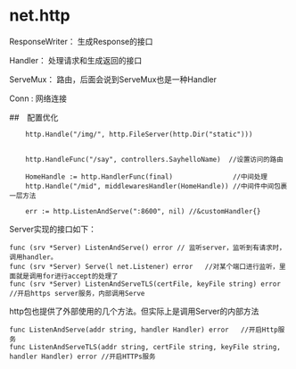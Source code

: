 # net.http

ResponseWriter： 生成Response的接口

Handler： 处理请求和生成返回的接口

ServeMux： 路由，后面会说到ServeMux也是一种Handler

Conn : 网络连接


##　配置优化
```text
	http.Handle("/img/", http.FileServer(http.Dir("static")))


	http.HandleFunc("/say", controllers.SayhelloName)  //设置访问的路由

	HomeHandle := http.HandlerFunc(final)               //中间处理
	http.Handle("/mid", middlewaresHandler(HomeHandle)) //中间件中间包裹一层方法

	err := http.ListenAndServe(":8600", nil) //&customHandler{}

```
Server实现的接口如下：
```text
func (srv *Server) ListenAndServe() error // 监听server，监听到有请求时，调用handler。
func (srv *Server) Serve(l net.Listener) error   //对某个端口进行监听，里面就是调用for进行accept的处理了
func (srv *Server) ListenAndServeTLS(certFile, keyFile string) error //开启https server服务，内部调用Serve
```

http包也提供了外部使用的几个方法。但实际上是调用Server的内部方法

```text
func ListenAndServe(addr string, handler Handler) error   //开启Http服务
func ListenAndServeTLS(addr string, certFile string, keyFile string, handler Handler) error //开启HTTPs服务
```